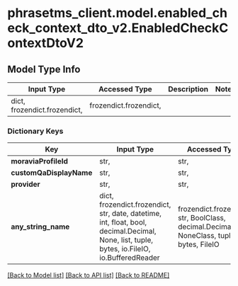 # phrasetms_client.model.enabled_check_context_dto_v2.EnabledCheckContextDtoV2

## Model Type Info

| Input Type                   | Accessed Type          | Description | Notes |
| ---------------------------- | ---------------------- | ----------- | ----- |
| dict, frozendict.frozendict, | frozendict.frozendict, |             |

### Dictionary Keys

| Key                     | Input Type                                                                                                                                  | Accessed Type                                                                           | Description                                                        | Notes      |
| ----------------------- | ------------------------------------------------------------------------------------------------------------------------------------------- | --------------------------------------------------------------------------------------- | ------------------------------------------------------------------ | ---------- |
| **moraviaProfileId**    | str,                                                                                                                                        | str,                                                                                    |                                                                    | [optional] |
| **customQaDisplayName** | str,                                                                                                                                        | str,                                                                                    |                                                                    | [optional] |
| **provider**            | str,                                                                                                                                        | str,                                                                                    |                                                                    | [optional] |
| **any_string_name**     | dict, frozendict.frozendict, str, date, datetime, int, float, bool, decimal.Decimal, None, list, tuple, bytes, io.FileIO, io.BufferedReader | frozendict.frozendict, str, BoolClass, decimal.Decimal, NoneClass, tuple, bytes, FileIO | any string name can be used but the value must be the correct type | [optional] |

[[Back to Model list]](../../README.md#documentation-for-models) [[Back to API list]](../../README.md#documentation-for-api-endpoints) [[Back to README]](../../README.md)
